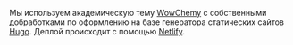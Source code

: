 
Мы используем академическую тему [WowСhemy](https://wowchemy.com/) с собственными добработками по оформлению на базе генератора статических сайтов [Hugo](https://gohugo.io/). Деплой происходит с помощью [Netlify](https://www.netlify.com/).